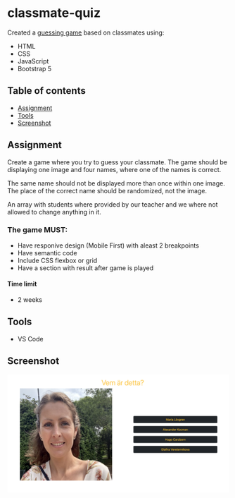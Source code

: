 # classmate-quiz

Created a [guessing game](https://maria-lovgren-students-quiz.netlify.app) based on classmates using:
- HTML
- CSS
- JavaScript
- Bootstrap 5


## Table of contents
* [Assignment](#assignment)
* [Tools](#tools)
* [Screenshot](#screenshot)

## Assignment
Create a game where you try to guess your classmate.
The game should be displaying one image and four names, where one of the names is correct.

The same name should not be displayed more than once within one image.
The place of the correct name should be randomized, not the image.

An array with students where provided by our teacher and we where not allowed to change anything in it.

### The game MUST:
- Have responive design (Mobile First) with aleast 2 breakpoints
- Have semantic code
- Include CSS flexbox or grid
- Have a section with result after game is played

#### Time limit
- 2 weeks

## Tools

- VS Code


## Screenshot
![Guess the student](https://github.com/marialovgren/classmate-quiz/blob/ed017098dda0f8f94cf558c39dfbf3cba471dff1/students/assets/images/Screenshot%202021-12-20%20at%2015.08.36.png)
